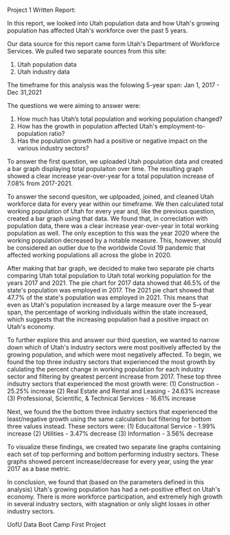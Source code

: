 Project 1 Written Report:

In this report, we looked into Utah population data and how Utah's growing population has affected Utah's workforce over the past 5 years. 

Our data source for this report came form Utah's Department of Workforce Services. We pulled two separate sources from this site:
1. Utah population data
2. Utah industry data

The timeframe for this analysis was the folowing 5-year span: Jan 1, 2017 - Dec 31,2021

The questions we were aiming to answer were:
1. How much has Utah’s total population and working population changed?
2. How has the growth in population affected Utah's employment-to-population ratio?
3. Has the population growth had a positive or negative impact on the various industry sectors?

To answer the first question, we uploaded Utah population data and created a bar graph displaying total populaiton over time. The resulting graph showed a clear increase year-over-year for a total population increase of 7.08% from 2017-2021. 

To answer the second quesiton, we uplpoaded, joined, and cleaned Utah workforce data for every year within our timeframe. We then calculated total working population of Utah for every year and, like the previous question, created a bar graph using that data. We found that, in correclation with population data, there was a clear increase year-over-year in total working population as well. The only exception to this was the year 2020 where the working population decreased by a notable measure. This, however, should be considered an outlier due to the worldwide Covid 19 pandemic that affected working populations all across the globe in 2020. 

After making that bar graph, we decided to make two separate pie charts comparing Utah total population to Utah total working population for the years 2017 and 2021. The pie chart for 2017 data showed that 46.5% of the state's population was employed in 2017. The 2021 pie chart showed that 47.7% of the state's population was employed in 2021. This means that even as Utah's population increased by a large measure over the 5-year span, the percentage of working individuals within the state increased, which suggests that the increasing population had a positive impact on Utah's economy. 

To further explore this and answer our third question, we wanted to narrow down which of Utah's industry sectors were most positively affected by the growing population, and which were most negatively affected. To begin, we found the top three industry sectors that experienced the most growth by calulating the percent change in working population for each industry sector and filtering by greatest percent increase from 2017. These top three indsutry sectors that experienced the most growth were:
(1) Construction - 25.25% increase
(2) Real Estate and Rental and Leasing - 24.63% increase
(3) Professional, Scientific, & Technical Services - 16.61% increase

Next, we found the the bottom three industry sectors that experienced the least/negative growth using the same calculation but filtering for bottom three values instead. These sectors were:
(1) Educaitonal Service - 1.99% increase
(2) Utilities - 3.47% decrease
(3) Information - 3.56% decrease

To visualize these findings, we created two separate line graphs containing each set of top performing and bottom performing industry sectors. These graphs showed percent increase/decrease for every year, using the year 2017 as a base metric. 

In conclusion, we found that (based on the parameters defined in this analysis) Utah's growing population has had a net-positive effect on Utah's economy. There is more workforce participation, and extremely high growth in several industry sectors, with stagnation or only slight losses in other industry sectors. 

UofU Data Boot Camp First Project
